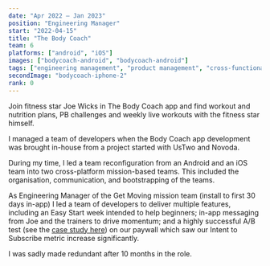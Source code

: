 ```yaml
---
date: "Apr 2022 – Jan 2023"
position: "Engineering Manager"
start: "2022-04-15"
title: "The Body Coach"
team: 6
platforms: ["android", "iOS"]
images: ["bodycoach-android", "bodycoach-android"]
tags: ["engineering management", "product management", "cross-functional", "technical leadership"]
secondImage: "bodycoach-iphone-2"
rank: 0
---
```

Join fitness star Joe Wicks in The Body Coach app and find workout and nutrition plans, PB challenges and weekly live workouts with the fitness star himself.

I managed a team of developers when the Body Coach app development was brought in-house from a project started with UsTwo and Novoda. 

During my time, I led a team reconfiguration from an Android and an iOS team into two cross-platform mission-based teams. This included the organisation, communication, and bootstrapping of the teams. 

As Engineering Manager of the Get Moving mission team (install to first 30 days in-app) I led a team of developers to deliver multiple features, including an Easy Start week intended to help beginners; in-app messaging from Joe and the trainers to drive momentum; and a highly successful A/B test (see the [case study here](/articles/bodycoach-a-b-testing-paywall/)) on our paywall which saw our Intent to Subscribe metric increase significantly.

I was sadly made redundant after 10 months in the role.

